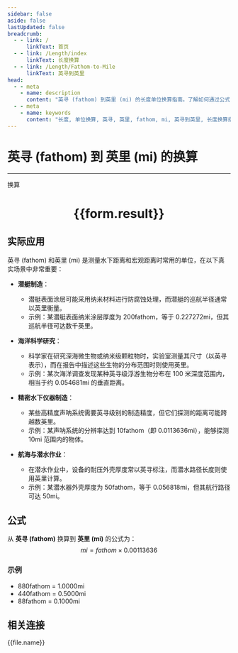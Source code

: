 ```yaml
---
sidebar: false
aside: false
lastUpdated: false
breadcrumb:
  - - link: /
      linkText: 首页
  - - link: /Length/index
      linkText: 长度换算
  - - link: /Length/Fathom-to-Mile
      linkText: 英寻到英里
head:
  - - meta
    - name: description
      content: "英寻 (fathom) 到英里 (mi) 的长度单位换算指南。了解如何通过公式 mi = fathom × 0.00113636 换算为英里。"
  - - meta
    - name: keywords
      content: "长度, 单位换算, 英寻, 英里, fathom, mi, 英寻到英里, 长度换算指南"
---
```

# 英寻 (fathom) 到 英里 (mi) 的换算
---
<script setup>
import { onMounted, reactive, inject, ref } from 'vue'
import { NButton, NForm, NFormItem, NInput, NInputNumber, NSelect, NCard, useMessage,NGrid ,NGi } from 'naive-ui'
import { defineClientComponent } from 'vitepress'
import { Length } from '../../files';

const convert = inject('convert')

const form = reactive({
  number: null,
  result: '',
})

const convertHandler = () => {
  if (form.number !== null && !isNaN(form.number)) {
    const convertedValue = parseFloat(form.number) * 0.00113636
    form.result = `${form.number}fathom = ${convertedValue.toFixed(6)}mi`
  } else {
    form.result = '请输入有效的数值。'
  }
}
</script>

<n-form size="large" :model="form">
  <n-form-item label="英寻 (fathom)">
    <n-input-number v-model:value="form.number" placeholder="输入英寻" style="width: 100%" />
  </n-form-item>
  <n-form-item>
    <n-button type="primary" @click="convertHandler" block>换算</n-button>
  </n-form-item>
</n-form>

<n-card  embedded :bordered="false" hoverable>
  <div  style="text-align:center">
    <h1>{{form.result}}</h1>
  </div>
</n-card>

## 实际应用

英寻 (fathom) 和英里 (mi) 是测量水下距离和宏观距离时常用的单位，在以下真实场景中非常重要：

- **潜艇制造**：
  - 潜艇表面涂层可能采用纳米材料进行防腐蚀处理，而潜艇的巡航半径通常以英里衡量。
  - 示例：某潜艇表面纳米涂层厚度为 200fathom，等于 0.227272mi，但其巡航半径可达数千英里。

- **海洋科学研究**：
  - 科学家在研究深海微生物或纳米级颗粒物时，实验室测量其尺寸（以英寻表示），而在报告中描述这些生物的分布范围时则使用英里。
  - 示例：某次海洋调查发现某种英寻级浮游生物分布在 100 米深度范围内，相当于约 0.054681mi 的垂直距离。

- **精密水下仪器制造**：
  - 某些高精度声呐系统需要英寻级别的制造精度，但它们探测的距离可能跨越数英里。
  - 示例：某声呐系统的分辨率达到 10fathom（即 0.0113636mi），能够探测 10mi 范围内的物体。

- **航海与潜水作业**：
  - 在潜水作业中，设备的耐压外壳厚度常以英寻标注，而潜水路径长度则使用英里计算。
  - 示例：某潜水器外壳厚度为 50fathom，等于 0.056818mi，但其航行路径可达 50mi。

## 公式

从 **英寻 (fathom)** 换算到 **英里 (mi)** 的公式为：
$$ mi = fathom \times 0.00113636 $$

### 示例
- 880fathom = 1.0000mi
- 440fathom = 0.5000mi
- 88fathom = 0.1000mi

## 相关连接
<n-grid x-gap="12" :cols="4">
  <n-gi v-for="(file, index) in Length" :key="index">
    <n-button
      text
      tag="a"
      :href="file.path"
      type="primary"
    >
      {{file.name}}
    </n-button>
  </n-gi>
</n-grid>